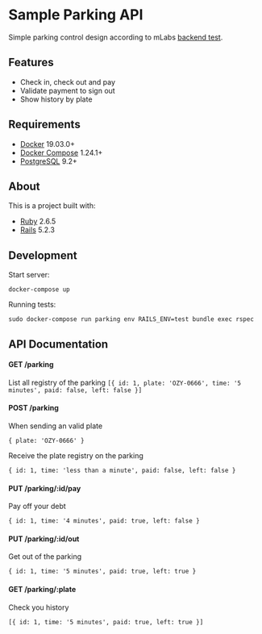 # Sample Parking API

Simple parking control design according to mLabs [backend test](https://github.com/mlabssoftware/mlabs-teste/blob/master/back-end.md).

## Features
- Check in, check out and pay
- Validate payment to sign out
- Show history by plate

## Requirements
- [Docker](https://docs.docker.com/) 19.03.0+
- [Docker Compose](https://docs.docker.com/compose/) 1.24.1+
- [PostgreSQL](https://www.postgresql.org/) 9.2+

## About
This is a project built with:
- [Ruby](https://www.ruby-lang.org/) 2.6.5
- [Rails](https://rubyonrails.org/) 5.2.3

## Development

Start server:

```docker-compose up```

Running tests:

```sudo docker-compose run parking env RAILS_ENV=test bundle exec rspec```

## API Documentation

#### GET /parking

List all registry of the parking
```[{ id: 1, plate: 'OZY-0666', time: '5 minutes', paid: false, left: false }]```

#### POST /parking
When sending an valid plate

```{ plate: 'OZY-0666' }```

Receive the plate registry on the parking

```{ id: 1, time: 'less than a minute', paid: false, left: false }```

#### PUT /parking/:id/pay
Pay off your debt

```{ id: 1, time: '4 minutes', paid: true, left: false }```

#### PUT /parking/:id/out
Get out of the parking

```{ id: 1, time: '5 minutes', paid: true, left: true }```

#### GET /parking/:plate
Check you history

```[{ id: 1, time: '5 minutes', paid: true, left: true }]```
